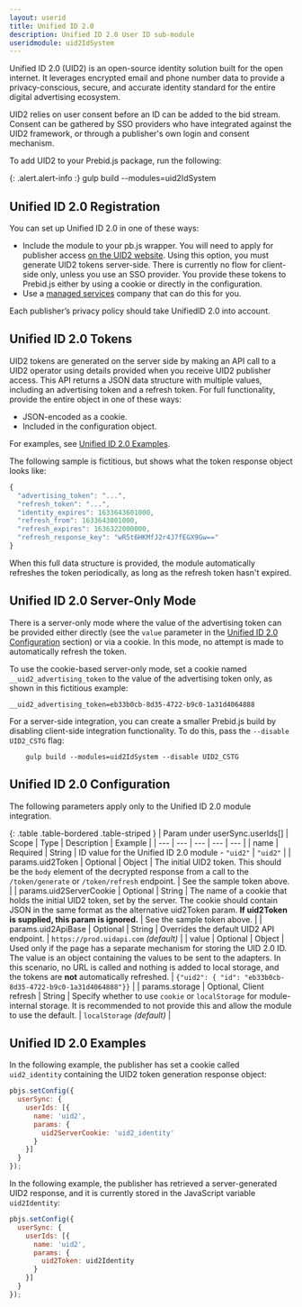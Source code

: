 ```yaml
---
layout: userid
title: Unified ID 2.0
description: Unified ID 2.0 User ID sub-module
useridmodule: uid2IdSystem
---
```


Unified ID 2.0 (UID2) is an open-source identity solution built for the open internet. It leverages encrypted email and phone number data to provide a privacy-conscious, secure, and accurate identity standard for the entire digital advertising ecosystem.

UID2 relies on user consent before an ID can be added to the bid stream. Consent can be gathered by SSO providers who have integrated against the UID2 framework, or through a publisher's own login and consent mechanism.

To add UID2 to your Prebid.js package, run the following:

{: .alert.alert-info :}
gulp build --modules=uid2IdSystem

## Unified ID 2.0 Registration

You can set up Unified ID 2.0 in one of these ways:

- Include the module to your pb.js wrapper. You will need to apply for publisher access [on the UID2 website](https://unifiedid.com/request-access). Using this option, you must generate UID2 tokens server-side. There is currently no flow for client-side only, unless you use an SSO provider. You provide these tokens to Prebid.js either by using a cookie or directly in the configuration.
- Use a [managed services](https://prebid.org/product-suite/managed-services/) company that can do this for you.

Each publisher’s privacy policy should take UnifiedID 2.0 into account.

## Unified ID 2.0 Tokens

UID2 tokens are generated on the server side by making an API call to a UID2 operator using details provided when you receive UID2 publisher access. This API returns a JSON data structure with multiple values, including an advertising token and a refresh token. For full functionality, provide the entire object in one of these ways:

- JSON-encoded as a cookie.
- Included in the configuration object.

For examples, see [Unified ID 2.0 Examples](#unified-id-20-examples).

The following sample is fictitious, but shows what the token response object looks like:

```javascript
{
  "advertising_token": "...",
  "refresh_token": "...",
  "identity_expires": 1633643601000,
  "refresh_from": 1633643001000,
  "refresh_expires": 1636322000000,
  "refresh_response_key": "wR5t6HKMfJ2r4J7fEGX9Gw=="
}
```

When this full data structure is provided, the module automatically refreshes the token periodically, as long as the refresh token hasn't expired.

## Unified ID 2.0 Server-Only Mode

There is a server-only mode where the value of the advertising token can be provided either directly (see the `value` parameter in the [Unified ID 2.0 Configuration](#unified-id-20-configuration) section) or via a cookie. In this mode, no attempt is made to automatically refresh the token.

To use the cookie-based server-only mode, set a cookie named `__uid2_advertising_token` to the value of the advertising token only, as shown in this fictitious example:

`__uid2_advertising_token=eb33b0cb-8d35-4722-b9c0-1a31d4064888`

For a server-side integration, you can create a smaller Prebid.js build by disabling client-side integration functionality. To do this, pass the `--disable UID2_CSTG` flag:

```
    gulp build --modules=uid2IdSystem --disable UID2_CSTG
```

## Unified ID 2.0 Configuration

The following parameters apply only to the Unified ID 2.0 module integration.

{: .table .table-bordered .table-striped }
| Param under userSync.userIds[] | Scope | Type | Description | Example |
| --- | --- | --- | --- | --- |
| name | Required | String | ID value for the Unified ID 2.0 module - `"uid2"` | `"uid2"` |
| params.uid2Token | Optional | Object | The initial UID2 token. This should be the `body` element of the decrypted response from a call to the `/token/generate` or `/token/refresh` endpoint. | See the sample token above. |
| params.uid2ServerCookie | Optional | String | The name of a cookie that holds the initial UID2 token, set by the server. The cookie should contain JSON in the same format as the alternative uid2Token param. **If uid2Token is supplied, this param is ignored.** | See the sample token above. |
| params.uid2ApiBase | Optional | String | Overrides the default UID2 API endpoint. | `https://prod.uidapi.com` _(default)_ |
| value | Optional | Object | Used only if the page has a separate mechanism for storing the UID 2.0 ID. The value is an object containing the values to be sent to the adapters. In this scenario, no URL is called and nothing is added to local storage, and the tokens are **not** automatically refreshed. | `{"uid2": { "id": "eb33b0cb-8d35-4722-b9c0-1a31d4064888"}}` |
| params.storage | Optional, Client refresh | String | Specify whether to use `cookie` or `localStorage` for module-internal storage. It is recommended to not provide this and allow the module to use the default. | `localStorage` _(default)_ |

## Unified ID 2.0 Examples

In the following example, the publisher has set a cookie called `uid2_identity` containing the UID2 token generation response object:

```javascript
pbjs.setConfig({
  userSync: {
    userIds: [{
      name: 'uid2',
      params: {
        uid2ServerCookie: 'uid2_identity'
      }
    }]
  }
});
```

In the following example, the publisher has retrieved a server-generated UID2 response, and it is currently stored in the JavaScript variable `uid2Identity`:

```javascript
pbjs.setConfig({
  userSync: {
    userIds: [{
      name: 'uid2',
      params: {
        uid2Token: uid2Identity
      }
    }]
  }
});
```
